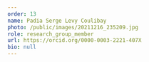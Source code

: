 ```yaml
---
order: 13
name: Padia Serge Levy Coulibay
photo: /public/images/20211216_235209.jpg
role: research_group_member
url: https://orcid.org/0000-0003-2221-407X
bio: null
---
```

